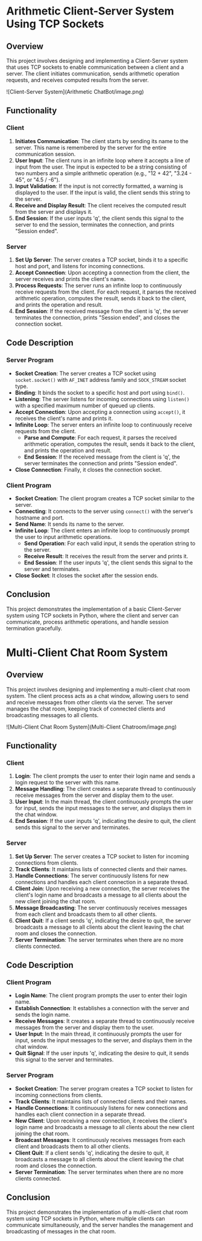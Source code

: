# Arithmetic Client-Server System Using TCP Sockets

## Overview
This project involves designing and implementing a Client-Server system that uses TCP sockets to enable communication between a client and a server. The client initiates communication, sends arithmetic operation requests, and receives computed results from the server.

![Client-Server System](Arithmetic ChatBot/image.png)

## Functionality

### Client
1. **Initiates Communication**: The client starts by sending its name to the server. This name is remembered by the server for the entire communication session.
2. **User Input**: The client runs in an infinite loop where it accepts a line of input from the user. The input is expected to be a string consisting of two numbers and a simple arithmetic operation (e.g., "12 + 42", "3.24 - 45", or "4.5 / -6").
3. **Input Validation**: If the input is not correctly formatted, a warning is displayed to the user. If the input is valid, the client sends this string to the server.
4. **Receive and Display Result**: The client receives the computed result from the server and displays it.
5. **End Session**: If the user inputs 'q', the client sends this signal to the server to end the session, terminates the connection, and prints "Session ended".

### Server
1. **Set Up Server**: The server creates a TCP socket, binds it to a specific host and port, and listens for incoming connections.
2. **Accept Connection**: Upon accepting a connection from the client, the server receives and prints the client's name.
3. **Process Requests**: The server runs an infinite loop to continuously receive requests from the client. For each request, it parses the received arithmetic operation, computes the result, sends it back to the client, and prints the operation and result.
4. **End Session**: If the received message from the client is 'q', the server terminates the connection, prints "Session ended", and closes the connection socket.

## Code Description
### Server Program
- **Socket Creation**: The server creates a TCP socket using `socket.socket()` with `AF_INET` address family and `SOCK_STREAM` socket type.
- **Binding**: It binds the socket to a specific host and port using `bind()`.
- **Listening**: The server listens for incoming connections using `listen()` with a specified maximum number of queued up clients.
- **Accept Connection**: Upon accepting a connection using `accept()`, it receives the client's name and prints it.
- **Infinite Loop**: The server enters an infinite loop to continuously receive requests from the client.
  - **Parse and Compute**: For each request, it parses the received arithmetic operation, computes the result, sends it back to the client, and prints the operation and result.
  - **End Session**: If the received message from the client is 'q', the server terminates the connection and prints "Session ended".
- **Close Connection**: Finally, it closes the connection socket.

### Client Program
- **Socket Creation**: The client program creates a TCP socket similar to the server.
- **Connecting**: It connects to the server using `connect()` with the server's hostname and port.
- **Send Name**: It sends its name to the server.
- **Infinite Loop**: The client enters an infinite loop to continuously prompt the user to input arithmetic operations.
  - **Send Operation**: For each valid input, it sends the operation string to the server.
  - **Receive Result**: It receives the result from the server and prints it.
  - **End Session**: If the user inputs 'q', the client sends this signal to the server and terminates.
- **Close Socket**: It closes the socket after the session ends.

## Conclusion
This project demonstrates the implementation of a basic Client-Server system using TCP sockets in Python, where the client and server can communicate, process arithmetic operations, and handle session termination gracefully.


# Multi-Client Chat Room System 

## Overview
This project involves designing and implementing a multi-client chat room system. The client process acts as a chat window, allowing users to send and receive messages from other clients via the server. The server manages the chat room, keeping track of connected clients and broadcasting messages to all clients.

![Multi-Client Chat Room System](Multi-Client Chatroom/image.png)

## Functionality

### Client
1. **Login**: The client prompts the user to enter their login name and sends a login request to the server with this name.
2. **Message Handling**: The client creates a separate thread to continuously receive messages from the server and display them to the user.
3. **User Input**: In the main thread, the client continuously prompts the user for input, sends the input messages to the server, and displays them in the chat window.
4. **End Session**: If the user inputs 'q', indicating the desire to quit, the client sends this signal to the server and terminates.

### Server
1. **Set Up Server**: The server creates a TCP socket to listen for incoming connections from clients.
2. **Track Clients**: It maintains lists of connected clients and their names.
3. **Handle Connections**: The server continuously listens for new connections and handles each client connection in a separate thread.
4. **Client Join**: Upon receiving a new connection, the server receives the client's login name and broadcasts a message to all clients about the new client joining the chat room.
5. **Message Broadcasting**: The server continuously receives messages from each client and broadcasts them to all other clients.
6. **Client Quit**: If a client sends 'q', indicating the desire to quit, the server broadcasts a message to all clients about the client leaving the chat room and closes the connection.
7. **Server Termination**: The server terminates when there are no more clients connected.

## Code Description

### Client Program
- **Login Name**: The client program prompts the user to enter their login name.
- **Establish Connection**: It establishes a connection with the server and sends the login name.
- **Receive Messages**: It creates a separate thread to continuously receive messages from the server and display them to the user.
- **User Input**: In the main thread, it continuously prompts the user for input, sends the input messages to the server, and displays them in the chat window.
- **Quit Signal**: If the user inputs 'q', indicating the desire to quit, it sends this signal to the server and terminates.

### Server Program
- **Socket Creation**: The server program creates a TCP socket to listen for incoming connections from clients.
- **Track Clients**: It maintains lists of connected clients and their names.
- **Handle Connections**: It continuously listens for new connections and handles each client connection in a separate thread.
- **New Client**: Upon receiving a new connection, it receives the client's login name and broadcasts a message to all clients about the new client joining the chat room.
- **Broadcast Messages**: It continuously receives messages from each client and broadcasts them to all other clients.
- **Client Quit**: If a client sends 'q', indicating the desire to quit, it broadcasts a message to all clients about the client leaving the chat room and closes the connection.
- **Server Termination**: The server terminates when there are no more clients connected.

## Conclusion
This project demonstrates the implementation of a multi-client chat room system using TCP sockets in Python, where multiple clients can communicate simultaneously, and the server handles the management and broadcasting of messages in the chat room.

